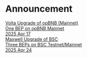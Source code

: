 # Announcement

<div class="doc-announce">
    <a href="./volta-opbnb/">
        <div>
            <div class="announce-title">Volta Upgrade of opBNB (Mainnet) </div>
            <div class="announce-desc">One BEP on opBNB Mainnet</div>
        </div>
        <span class="announce-date">2025 Apr 17</span>
    </a>
    <a href="./maxwell-bsc/">
        <div>
            <div class="announce-title">Maxwell Upgrade of BSC </div>
            <div class="announce-desc">Three BEPs on BSC Testnet/Mainnet</div>
        </div>
        <span class="announce-date">2025 Apr 24</span>
    </a>
</div>
